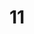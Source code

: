 ---
layout: photo
title: "11"
image_main: 11/20070528-CRW_3084-500.jpg
left: 10.html
right: 12.html
---